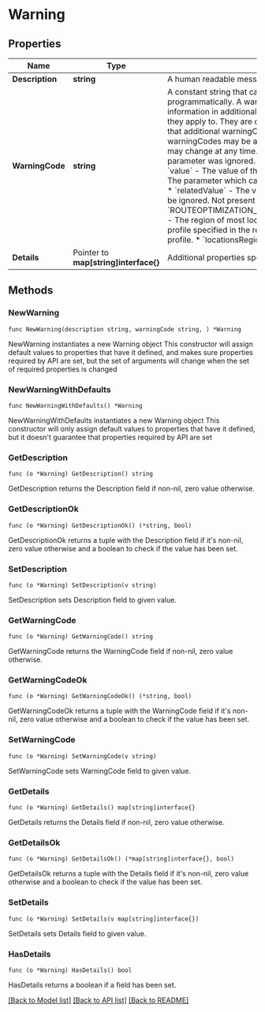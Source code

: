 # Warning

## Properties

Name | Type | Description | Notes
------------ | ------------- | ------------- | -------------
**Description** | **string** | A human readable message that describes the warning. | 
**WarningCode** | **string** | A constant string that can be used to identify this warning class programmatically. A warningCode can have **details** to provide information in additional properties which are described with the code they apply to. They are of type string unless otherwise specified. Note that additional warningCodes as well as the **details** of existing warningCodes may be added at any time. Furthermore, the **description** may change at any time. * &#x60;GENERAL_PARAMETER_IGNORED&#x60; - A parameter was ignored.   * &#x60;parameter&#x60; - The ignored parameter.   * &#x60;value&#x60; - The value of the ignored parameter.   * &#x60;relatedParameter&#x60; - The parameter which caused the parameter in question to be ignored.   * &#x60;relatedValue&#x60; - The value which caused the parameter in question to be ignored. Not present if the conflict is independent of the value. * &#x60;ROUTEOPTIMIZATION_LOCATIONS_DONT_MATCH_PROFILE_REGION&#x60; - The region of most locations does not match the region of the vehicle profile specified in the request.  * &#x60;profileRegion&#x60; - The region of the profile.  * &#x60;locationsRegion&#x60; - The region of the locations. | 
**Details** | Pointer to **map[string]interface{}** | Additional properties specific to this class of warnings. | [optional] 

## Methods

### NewWarning

`func NewWarning(description string, warningCode string, ) *Warning`

NewWarning instantiates a new Warning object
This constructor will assign default values to properties that have it defined,
and makes sure properties required by API are set, but the set of arguments
will change when the set of required properties is changed

### NewWarningWithDefaults

`func NewWarningWithDefaults() *Warning`

NewWarningWithDefaults instantiates a new Warning object
This constructor will only assign default values to properties that have it defined,
but it doesn't guarantee that properties required by API are set

### GetDescription

`func (o *Warning) GetDescription() string`

GetDescription returns the Description field if non-nil, zero value otherwise.

### GetDescriptionOk

`func (o *Warning) GetDescriptionOk() (*string, bool)`

GetDescriptionOk returns a tuple with the Description field if it's non-nil, zero value otherwise
and a boolean to check if the value has been set.

### SetDescription

`func (o *Warning) SetDescription(v string)`

SetDescription sets Description field to given value.


### GetWarningCode

`func (o *Warning) GetWarningCode() string`

GetWarningCode returns the WarningCode field if non-nil, zero value otherwise.

### GetWarningCodeOk

`func (o *Warning) GetWarningCodeOk() (*string, bool)`

GetWarningCodeOk returns a tuple with the WarningCode field if it's non-nil, zero value otherwise
and a boolean to check if the value has been set.

### SetWarningCode

`func (o *Warning) SetWarningCode(v string)`

SetWarningCode sets WarningCode field to given value.


### GetDetails

`func (o *Warning) GetDetails() map[string]interface{}`

GetDetails returns the Details field if non-nil, zero value otherwise.

### GetDetailsOk

`func (o *Warning) GetDetailsOk() (*map[string]interface{}, bool)`

GetDetailsOk returns a tuple with the Details field if it's non-nil, zero value otherwise
and a boolean to check if the value has been set.

### SetDetails

`func (o *Warning) SetDetails(v map[string]interface{})`

SetDetails sets Details field to given value.

### HasDetails

`func (o *Warning) HasDetails() bool`

HasDetails returns a boolean if a field has been set.


[[Back to Model list]](../README.md#documentation-for-models) [[Back to API list]](../README.md#documentation-for-api-endpoints) [[Back to README]](../README.md)


